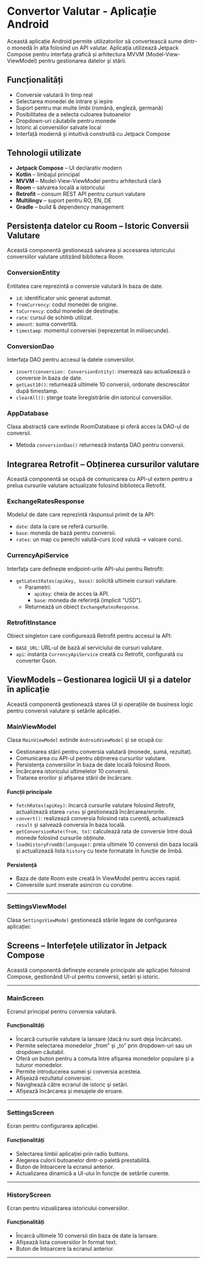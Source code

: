 # Convertor Valutar - Aplicație Android

Această aplicație Android permite utilizatorilor să convertească sume dintr-o monedă în alta folosind un API valutar. Aplicația utilizează Jetpack Compose pentru interfața grafică și arhitectura MVVM (Model-View-ViewModel) pentru gestionarea datelor și stării.

## Funcționalități

- Conversie valutară în timp real
- Selectarea monedei de intrare și ieșire
- Suport pentru mai multe limbi (română, engleză, germană)
- Posibilitatea de a selecta culoarea butoanelor
- Dropdown-uri căutabile pentru monede
- Istoric al conversiilor salvate local
- Interfață modernă și intuitivă construită cu Jetpack Compose

## Tehnologii utilizate

- **Jetpack Compose** – UI declarativ modern
- **Kotlin** – limbajul principal
- **MVVM** – Model-View-ViewModel pentru arhitectură clară
- **Room** – salvarea locală a istoricului
- **Retrofit** – consum REST API pentru cursuri valutare
- **Multilingv** – suport pentru RO, EN, DE
- **Gradle** – build & dependency management

## Persistența datelor cu Room – Istoric Conversii Valutare

Această componentă gestionează salvarea și accesarea istoricului conversiilor valutare utilizând biblioteca Room.

### ConversionEntity

Entitatea care reprezintă o conversie valutară în baza de date.

- `id`: identificator unic generat automat.
- `fromCurrency`: codul monedei de origine.
- `toCurrency`: codul monedei de destinație.
- `rate`: cursul de schimb utilizat.
- `amount`: suma convertită.
- `timestamp`: momentul conversiei (reprezentat în milisecunde).

### ConversionDao

Interfața DAO pentru accesul la datele conversiilor.

- `insert(conversion: ConversionEntity)`: inserează sau actualizează o conversie în baza de date.
- `getLast10()`: returnează ultimele 10 conversii, ordonate descrescător după timestamp.
- `clearAll()`: șterge toate înregistrările din istoricul conversiilor.

### AppDatabase

Clasa abstractă care extinde RoomDatabase și oferă acces la DAO-ul de conversii.

- Metoda `conversionDao()` returnează instanța DAO pentru conversii.

## Integrarea Retrofit – Obținerea cursurilor valutare

Această componentă se ocupă de comunicarea cu API-ul extern pentru a prelua cursurile valutare actualizate folosind biblioteca Retrofit.

### ExchangeRatesResponse

Modelul de date care reprezintă răspunsul primit de la API:

- `date`: data la care se referă cursurile.
- `base`: moneda de bază pentru conversii.
- `rates`: un map cu perechi valută–curs (cod valută -> valoare curs).

### CurrencyApiService

Interfața care definește endpoint-urile API-ului pentru Retrofit:

- `getLatestRates(apiKey, base)`: solicită ultimele cursuri valutare.
    - Parametri:
        - `apiKey`: cheia de acces la API.
        - `base`: moneda de referință (implicit "USD").
    - Returnează un obiect `ExchangeRatesResponse`.

### RetrofitInstance

Obiect singleton care configurează Retrofit pentru accesul la API:

- `BASE_URL`: URL-ul de bază al serviciului de cursuri valutare.
- `api`: instanța `CurrencyApiService` creată cu Retrofit, configurată cu converter Gson.

## ViewModels – Gestionarea logicii UI și a datelor în aplicație

Această componentă gestionează starea UI și operațiile de business logic pentru conversii valutare și setările aplicației.

### MainViewModel

Clasa `MainViewModel` extinde `AndroidViewModel` și se ocupă cu:

- Gestionarea stării pentru conversia valutară (monede, sumă, rezultat).
- Comunicarea cu API-ul pentru obținerea cursurilor valutare.
- Persistența conversiilor în baza de date locală folosind Room.
- Încărcarea istoricului ultimelelor 10 conversii.
- Tratarea erorilor și afișarea stării de încărcare.

#### Funcții principale

- `fetchRates(apiKey)`: încarcă cursurile valutare folosind Retrofit, actualizează starea `rates` și gestionează încărcarea/erorile.
- `convert()`: realizează conversia folosind rata curentă, actualizează `result` și salvează conversia în baza locală.
- `getConversionRate(from, to)`: calculează rata de conversie între două monede folosind cursurile obținute.
- `loadHistoryFromDb(language)`: preia ultimele 10 conversii din baza locală și actualizează lista `history` cu texte formatate în funcție de limbă.

#### Persistență

- Baza de date Room este creată în ViewModel pentru acces rapid.
- Conversiile sunt inserate asincron cu corutine.

---

### SettingsViewModel

Clasa `SettingsViewModel` gestionează stările legate de configurarea aplicației:

## Screens – Interfețele utilizator în Jetpack Compose

Această componentă definește ecranele principale ale aplicației folosind Compose, gestionând UI-ul pentru conversii, setări și istoric.

---

### MainScreen

Ecranul principal pentru conversia valutară.

#### Funcționalități

- Încarcă cursurile valutare la lansare (dacă nu sunt deja încărcate).
- Permite selectarea monedelor „from” și „to” prin dropdown-uri sau un dropdown căutabil.
- Oferă un buton pentru a comuta între afișarea monedelor populare și a tuturor monedelor.
- Permite introducerea sumei și conversia acesteia.
- Afișează rezultatul conversiei.
- Navighează către ecranul de istoric și setări.
- Afișează încărcarea și mesajele de eroare.

---

### SettingsScreen

Ecran pentru configurarea aplicației.

#### Funcționalități

- Selectarea limbii aplicației prin radio buttons.
- Alegerea culorii butoanelor dintr-o paletă prestabilită.
- Buton de întoarcere la ecranul anterior.
- Actualizarea dinamică a UI-ului în funcție de setările curente.

---

### HistoryScreen

Ecran pentru vizualizarea istoricului conversiilor.

#### Funcționalități

- Încarcă ultimele 10 conversii din baza de date la lansare.
- Afișează lista conversiilor în format text.
- Buton de întoarcere la ecranul anterior.

---
